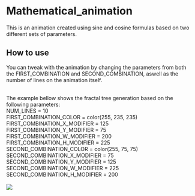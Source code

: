 # Mathematical_animation
This is an animation created using sine and cosine formulas based on two different sets of parameters.

<h2> How to use </h2>
<p>
    You can tweak with the animation by changing the parameters from both the FIRST_COMBINATION and SECOND_COMBINATION, aswell as the number of lines on the animation itself.
</p>

<br>
The example bellow shows the fractal tree generation based on the following parameters:
<br>NUM_LINES = 10
<br>FIRST_COMBINATION_COLOR = color(255, 235, 235)
<br>FIRST_COMBINATION_X_MODIFIER = 125
<br>FIRST_COMBINATION_Y_MODIFIER = 75
<br>FIRST_COMBINATION_W_MODIFIER = 200
<br>FIRST_COMBINATION_H_MODIFIER = 225
<br>SECOND_COMBINATION_COLOR = color(255, 75, 75)
<br>SECOND_COMBINATION_X_MODIFIER = 75
<br>SECOND_COMBINATION_Y_MODIFIER = 125
<br>SECOND_COMBINATION_W_MODIFIER = 225
<br>SECOND_COMBINATION_H_MODIFIER = 200

<br>
<br>
<img src="data/example.gif">
